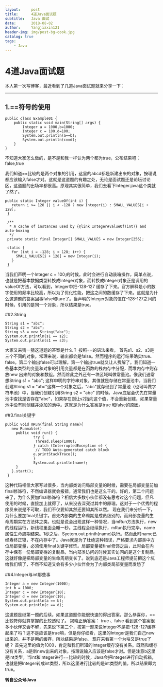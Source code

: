 ```yaml
---
layout:     post
title:      4道Java面试题
subtitle:   Java 面试 
date:       2018-08-02
author:     Yangjiaxin121
header-img: img/post-bg-cook.jpg
catalog: true
tags:
    - Java
---
```


# 4道Java面试题

本人第一次写博客，最近看到了几道Java面试题就来分享一下：

-------------------

## 1.==符号的使用

```
public class Example01 {
	public static void main(String[] args) {
		Integer a = 1000,b=1000;
		Integer c = 100,d=100;  
		System.out.println(a==b);
		System.out.println(c==d);
	}	
}

```
不知道大家怎么做的，是不是和我一样认为两个都为true，公布结果吧：false,true

我们知道==比较的是两个对象的引用，这里的abcd都是新建出来的对象，按理说都应该输入false才对。这就是这道题的有趣之处，无论是面试题还是论坛讨论区，这道题的出场率都很高。原理其实很简单，我们去看下Integer.java这个类就了然了。

```
public static Integer valueOf(int i) {
   return i >= 128 || i < -128 ? new Integer(i) : SMALL_VALUES[i + 128];
 }
  
 /**
  * A cache of instances used by {@link Integer#valueOf(int)} and auto-boxing
  */
 private static final Integer[] SMALL_VALUES = new Integer[256];
  
 static {
   for (int i = -128; i < 128; i++) {
     SMALL_VALUES[i + 128] = new Integer(i);
   }
 }

```
 当我们声明一个Integer c = 100;的时候。此时会进行自动装箱操作，简单点说，也就是把基本数据类型转换成Integer对象，而转换成Integer对象正是调用的valueOf方法，可以看到，Integer中把-128-127 缓存了下来。官方解释是小的数字使用的频率比较高，所以为了优化性能，把这之间的数缓存了下来。这就是为什么这道题的答案回事false和ture了。当声明的Integer对象的值在-128-127之间的时候，引用的是同一个对象，所以结果是true。

##2.String

```
String s1 = "abc";
String s2 = "abc";
String s3 = new String("abc");
System.out.println(s1 == s2);
System.out.println(s1 == s3);

```
大家又来猜一猜这道题的答案是什么？
按照==的语法来看， 首先s1、s2、s3是三个不同的对象，常理来说，输出都会是false。然而程序的运行结果确实true、false。第二个输出false可以理解，第一个输出true就又让人费解了。我们知道一些基本类型的变量和对象的引用变量都是在函数的栈内存中分配，而堆内存中则存放new 出来的对象和数组。然而除此之外还有一块区域叫做常量池。像我们通常想String s1 = "abc"; 这样申明的字符串对象，其值就是存储在常量池中。当我们创建String s1 = "abc"这样一个对象之后，"abc"就存储到了常量池（也可叫做字符串池）中，当我们创建引用String s2  = "abc" 的时候，Java底层会优先在常量池中查找是否存在"abc"，如果存在则让s2指向这个值，不会重新创建，如果常量池中没有则创建并添加的池中。这就是为什么答案是true 和false的原因。

##3.final关键字
```
public void mRun(final String name){
   new Runnable()     
     public void run() {
             try {
              Thread.sleep(1000);
             } catch (InterruptedException e) {
              // TODO Auto-generated catch block
             e.printStackTrace();
             } 
             System.out.println(name);
     }
   }.start();
 }
```
这种代码相信大家写过很多，当内部类访问局部变量的时候，需要在局部变量前加final修饰符，不然编译器就会报错。通常我们也是这么干的。好的，第二个问题来了，为什么要加final修饰符？相信大多数小伙伴都没有思考过这个问题，但凡使用的时候，直接加上就得了，从来没去深究过其中的原理。这对于一个优秀的程序员来说是不可取，我们不仅要知其然还要知其所以然。
      现在我们来分析一下，为什么要加final关键字。首先内部类的生命周期是成员级别的，而局部变量的生命周期实在方法体之类。也就是说会出现这样一种情况，当mRun方法执行，new 的线程运行，新线程里面会睡一秒。主线程会继续执行，mRun执行完毕，name属性生命周期结束。1秒之后，Syetem.out.printh(name)执行。然而此时name已经寿终正寝，不在内存中了。Java就是为了杜绝这种错误，严格要求内部类中方位局部变量，必须使用final关键字修饰。局部变量被final修饰之后，此时会在内存中保有一份局部变得的复制品，当内部类访问的时候其实访问的是这个复制品。这就好像是把局部变量的生命周期变长了。说到底还是Java工程师提前把这个坑给我们填了，不然不知道又会有多少小伙伴会为了内部类局部变量而发愁了

##4.Integer与int那些事
```
Integer a = new Integer(1000);
int b = 1000;
Integer c = new Integer(10);
Integer d = new Integer(10);
System.out.println(a == b);
System.out.println(c == d);
```
这道题是继第一题的后续，如果这道题你能很快速的得出答案，那么恭喜你，==比较符你就算掌握的比较透彻了。
揭晓正确答案： true  、false 
看到这个答案很多小伙伴又会不解，先来说下第二个，按第一题来说Integer不是把-128-127缓存起来了吗？这不是应该是true嘛，但是你仔细看，这里的Integer是我们自己new出来的，并不是用的缓存，所以结果是false。 现在来看第一个为啥又是true了呢？ 首先这里的值为1000，肯定和我们所知的Integer缓存没有关系。既然和缓存没有关系，a是新new出来的对象，按理说输入应该是false才对。但是注意b这里是int类型。当int和Integer进行==比较的时候，Java会把Integer进行自动拆箱，也就是把Integer转成int类型，所以这里进行比较的是int类型的值，所以结果即为true。

**转自公众号Java**
